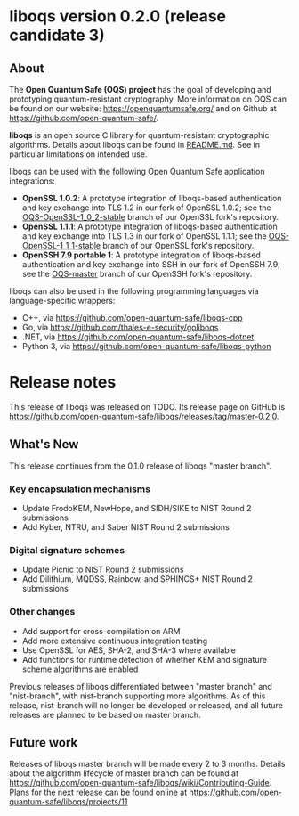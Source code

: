 liboqs version 0.2.0 (release candidate 3)
====================

About
-----

The **Open Quantum Safe (OQS) project** has the goal of developing and prototyping quantum-resistant cryptography.  More information on OQS can be found on our website: https://openquantumsafe.org/ and on Github at https://github.com/open-quantum-safe/.  

**liboqs** is an open source C library for quantum-resistant cryptographic algorithms.  Details about liboqs can be found in [README.md](https://github.com/open-quantum-safe/liboqs/blob/master/README.md).  See in particular limitations on intended use.

liboqs can be used with the following Open Quantum Safe application integrations:

- **OpenSSL 1.0.2**: A prototype integration of liboqs-based authentication and key exchange into TLS 1.2 in our fork of OpenSSL 1.0.2; see the [OQS-OpenSSL-1\_0\_2-stable](https://github.com/open-quantum-safe/openssl/tree/OQS-OpenSSL_1_0_2-stable) branch of our OpenSSL fork's repository.
- **OpenSSL 1.1.1**: A prototype integration of liboqs-based authentication and key exchange into TLS 1.3 in our fork of OpenSSL 1.1.1; see the [OQS-OpenSSL-1\_1\_1-stable](https://github.com/open-quantum-safe/openssl/tree/OQS-OpenSSL_1_1_1-stable) branch of our OpenSSL fork's repository.
- **OpenSSH 7.9 portable 1**: A prototype integration of liboqs-based authentication and key exchange into SSH in our fork of OpenSSH 7.9; see the [OQS-master](https://github.com/open-quantum-safe/openssh-portable/tree/OQS-master) branch of our OpenSSH fork's repository.

liboqs can also be used in the following programming languages via language-specific wrappers:

- C++, via https://github.com/open-quantum-safe/liboqs-cpp
- Go, via https://github.com/thales-e-security/goliboqs
- .NET, via https://github.com/open-quantum-safe/liboqs-dotnet
- Python 3, via https://github.com/open-quantum-safe/liboqs-python

Release notes
=============

This release of liboqs was released on TODO.  Its release page on GitHub is https://github.com/open-quantum-safe/liboqs/releases/tag/master-0.2.0.

What's New
----------

This release continues from the 0.1.0 release of liboqs "master branch".  

### Key encapsulation mechanisms

- Update FrodoKEM, NewHope, and SIDH/SIKE to NIST Round 2 submissions
- Add Kyber, NTRU, and Saber NIST Round 2 submissions

### Digital signature schemes

- Update Picnic to NIST Round 2 submissions
- Add Dilithium, MQDSS, Rainbow, and SPHINCS+ NIST Round 2 submissions

### Other changes

- Add support for cross-compilation on ARM
- Add more extensive continuous integration testing
- Use OpenSSL for AES, SHA-2, and SHA-3 where available
- Add functions for runtime detection of whether KEM and signature scheme algorithms are enabled

Previous releases of liboqs differentiated between "master branch" and "nist-branch", with nist-branch supporting more algorithms.  As of this release, nist-branch will no longer be developed or released, and all future releases are planned to be based on master branch.

Future work
-----------

Releases of liboqs master branch will be made every 2 to 3 months.  Details about the algorithm lifecycle of master branch can be found at https://github.com/open-quantum-safe/liboqs/wiki/Contributing-Guide.  Plans for the next release can be found online at https://github.com/open-quantum-safe/liboqs/projects/11
